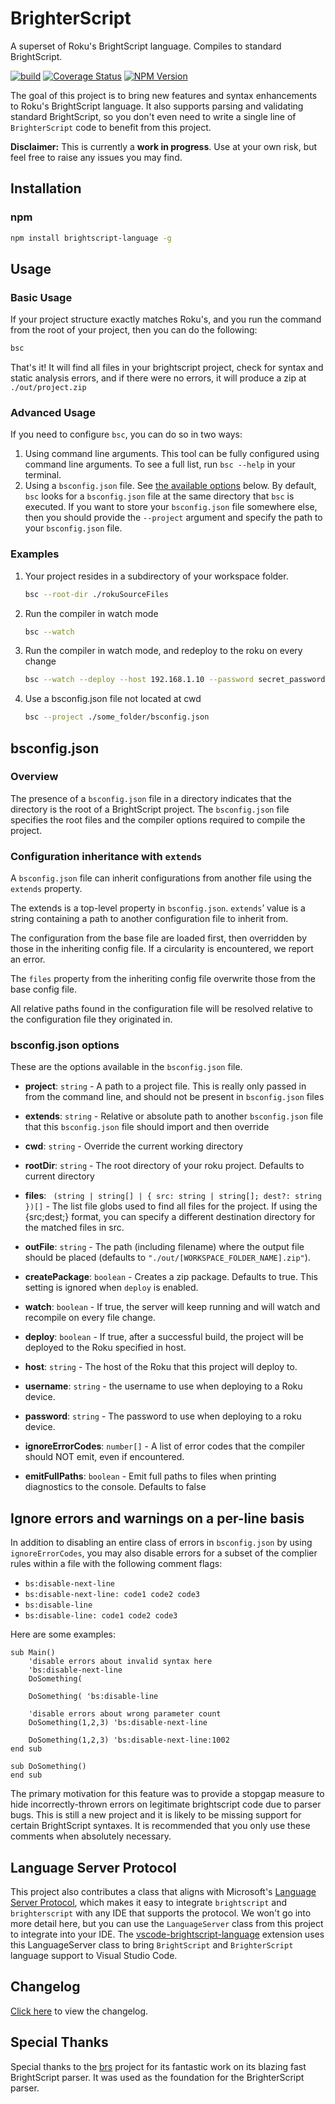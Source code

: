 # BrighterScript

A superset of Roku's BrightScript language. Compiles to standard BrightScript. 

[![build](https://img.shields.io/github/workflow/status/rokucommunity/brighterscript/build.svg?logo=github)](https://github.com/rokucommunity/brighterscript/actions?query=workflow%3Abuild)
[![Coverage Status](https://coveralls.io/repos/github/rokucommunity/brighterscript/badge.svg?branch=master)](https://coveralls.io/github/rokucommunity/brighterscript?branch=master)
[![NPM Version](https://badge.fury.io/js/brighterscript.svg?style=flat)](https://npmjs.org/package/brighterscript)

The goal of this project is to bring new features and syntax enhancements to Roku's BrightScript language. It also supports parsing and validating standard BrightScript, so you don't even need to write a single line of `BrighterScript` code to benefit from this project. 

 **Disclaimer:** This is currently a **work in progress**. Use at your own risk, but feel free to raise any issues you may find. 

## Installation

### npm

```bash
npm install brightscript-language -g
```

## Usage

### Basic Usage

If your project structure exactly matches Roku's, and you run the command from the root of your project, then you can do the following: 

```bash
bsc 
```

That's it! It will find all files in your brightscript project, check for syntax and static analysis errors, and if there were no errors, it will produce a zip at `./out/project.zip`

### Advanced Usage

If you need to configure `bsc`, you can do so in two ways: 

1. Using command line arguments. 
    This tool can be fully configured using command line arguments. To see a full list, run `bsc --help` in your terminal.
2. Using a `bsconfig.json` file. See [the available options](#bsconfigjson-options) below. 
    By default, `bsc` looks for a `bsconfig.json` file at the same directory that `bsc` is executed. If you want to store your `bsconfig.json` file somewhere else, then you should provide the `--project` argument and specify the path to your `bsconfig.json` file. 

### Examples

1. Your project resides in a subdirectory of your workspace folder. 

    ```bash
    bsc --root-dir ./rokuSourceFiles
    ```
2. Run the compiler in watch mode

    ```bash
    bsc --watch
    ```

3. Run the compiler in watch mode, and redeploy to the roku on every change
    ```bash
    bsc --watch --deploy --host 192.168.1.10 --password secret_password
    ```
4. Use a bsconfig.json file not located at cwd
    ```bash
    bsc --project ./some_folder/bsconfig.json
    ```
## bsconfig.json

### Overview
The presence of a `bsconfig.json` file in a directory indicates that the directory is the root of a BrightScript project. The `bsconfig.json` file specifies the root files and the compiler options required to compile the project.

### Configuration inheritance with `extends`

A `bsconfig.json` file can inherit configurations from another file using the `extends` property.

The extends is a top-level property in `bsconfig.json`. `extends`’ value is a string containing a path to another configuration file to inherit from.

The configuration from the base file are loaded first, then overridden by those in the inheriting config file. If a circularity is encountered, we report an error.

The `files` property from the inheriting config file overwrite those from the base config file.

All relative paths found in the configuration file will be resolved relative to the configuration file they originated in.


### bsconfig.json options

These are the options available in the `bsconfig.json` file. 

 - **project**: `string` - A path to a project file. This is really only passed in from the command line, and should not be present in `bsconfig.json` files

 - **extends**: `string` - Relative or absolute path to another `bsconfig.json` file that this `bsconfig.json` file should import and then override

 - **cwd**: `string` - Override the current working directory

 - **rootDir**: `string` - The root directory of your roku project. Defaults to current directory

 - **files**: ` (string | string[] | { src: string | string[]; dest?: string })[]` - The list file globs used to find all files for the project. If using the {src;dest;} format, you can specify a different destination directory for the matched files in src. 

 - **outFile**: `string` -  The path (including filename) where the output file should be placed (defaults to `"./out/[WORKSPACE_FOLDER_NAME].zip"`).
 
 - **createPackage**: `boolean` - Creates a zip package. Defaults to true. This setting is ignored when `deploy` is enabled.

 - **watch**: `boolean` -  If true, the server will keep running and will watch and recompile on every file change.

 - **deploy**: `boolean` -  If true, after a successful build, the project will be deployed to the Roku specified in host.

 - **host**: `string` -  The host of the Roku that this project will deploy to.

 - **username**: `string` - the username to use when deploying to a Roku device.

 - **password**: `string` - The password to use when deploying to a roku device.

 - **ignoreErrorCodes**: `number[]` - A list of error codes that the compiler should NOT emit, even if encountered. 

 - **emitFullPaths**: `boolean` -  Emit full paths to files when printing diagnostics to the console. Defaults to false


## Ignore errors and warnings on a per-line basis
In addition to disabling an entire class of errors in `bsconfig.json` by using `ignoreErrorCodes`, you may also disable errors for a subset of the complier rules within a file with the following comment flags:
 - `bs:disable-next-line`
 - `bs:disable-next-line: code1 code2 code3`
 - `bs:disable-line`
 - `bs:disable-line: code1 code2 code3`

Here are some examples:

```brightscript
sub Main()
    'disable errors about invalid syntax here
    'bs:disable-next-line
    DoSomething(

    DoSomething( 'bs:disable-line
    
    'disable errors about wrong parameter count
    DoSomething(1,2,3) 'bs:disable-next-line

    DoSomething(1,2,3) 'bs:disable-next-line:1002
end sub

sub DoSomething()
end sub
```

The primary motivation for this feature was to provide a stopgap measure to hide incorrectly-thrown errors on legitimate brightscript code due to parser bugs. This is still a new project and it is likely to be missing support for certain BrightScript syntaxes. It is recommended that you only use these comments when absolutely necessary.

## Language Server Protocol

This project also contributes a class that aligns with Microsoft's [Language Server Protocol](https://microsoft.github.io/language-server-protocol/), which makes it easy to integrate `brightscript` and `brighterscript` with any IDE that supports the protocol. We won't go into more detail here, but you can use the `LanguageServer` class from this project to integrate into your IDE. The [vscode-brightscript-language](https://github.com/rokucommunity/vscode-brightscript-language) extension uses this LanguageServer class to bring `BrightScript` and `BrighterScript` language support to Visual Studio Code.

## Changelog
[Click here](CHANGELOG.md) to view the changelog.

## Special Thanks
Special thanks to the [brs](https://github.com/sjbarag/brs) project for its fantastic work on its blazing fast BrightScript parser. It was used as the foundation for the BrighterScript parser. 
